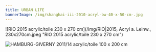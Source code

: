 ```yaml
---
title: URBAN LIFE
bannerImage: /img/shanghai-iii-2010-acryl-bw-40-x-50-cm-.jpg
---
```

![RIO  2015  acrylic/toile  230 x 270 cm](/img/RIO|2015, Acryl a. Leinw., 230x270cm.jpeg "RIO  2015  acrylic/toile  230 x 270 cm")

![](/img/hamburg-giverny-2011-2014-acryl-a.-leinw.-100x200cm.jpg "HAMBURG-GIVERNY  2011/14  acrylic/toile  100 x 200 cm")